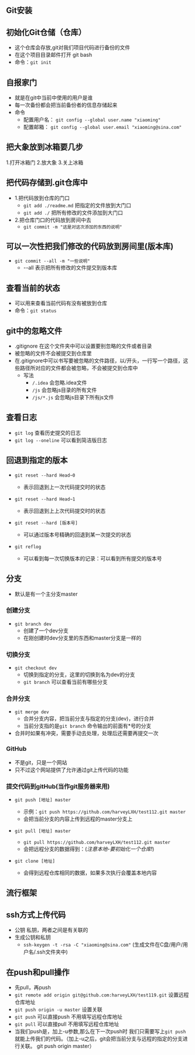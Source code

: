 ## Git安装

## 初始化Git仓储（仓库）
- 这个仓库会存放,git对我们项目代码进行备份的文件
- 在这个项目目录邮件打开 git bash
- 命令：`git init`

## 自报家门
- 就是在git中当前中使用的用户是谁
- 每一次备份都会把当前备份者的信息存储起来
- 命令
	+ 配置用户名： `git config --global user.name "xiaoming"`
	+ 配置邮箱： `git config --global user.email "xiaoming@sina.com"`

## 把大象放到冰箱要几步
1.打开冰箱门
2.放大象
3.关上冰箱

## 把代码存储到.git仓库中
- 1.把代码放到仓库的门口
	+ `git add ./readme.md`  把指定的文件放到大门口
    + `git add ./`  把所有修改的文件添加到大门口
- 2.把仓库门口的代码放到房间中去
	+ `git commit -m "这是对这次添加的东西的说明"`

## 可以一次性把我们修改的代码放到房间里(版本库)
- `git commit --all -m "一些说明"`
    +  --all 表示把所有修改的文件提交到版本库

## 查看当前的状态
- 可以用来查看当前代码有没有被放到仓库
- 命令：`git status`

## git中的忽略文件
- .gitignore 在这个文件夹中可以设置要别忽略的文件或者目录
- 被忽略的文件不会被提交到仓库里
- 在.gitignore中可以书写要被忽略的文件路径，以/开头，一行写一个路径，这些路径所对应的文件都会被忽略，不会被提交到仓库中
    + 写法
        * `/.idea`      会忽略.idea文件
        * `/js`         会忽略js目录的所有文件
        * `/js/*.js`    会忽略js目录下所有js文件

## 查看日志
- `git log` 查看历史提交的日志
- `git log --oneline` 可以看到简洁版日志

## 回退到指定的版本
- `git reset --hard Head~0`
    + 表示回退到上一次代码提交时的状态
- `git reset --hard Head~1`
    + 表示回退到上上次代码提交时的状态

- `git reset --hard [版本号]`
    + 可以通过版本号精确的回退到某一次提交的状态

- `git reflog`
    + 可以看到每一次切换版本的记录：可以看到所有提交的版本号

## 分支
- 默认是有一个主分支master

### 创建分支
- `git branch dev`
    + 创建了一个dev分支
    + 在刚创建时dev分支里的东西和master分支是一样的

### 切换分支
- `git checkout dev`
    + 切换到指定的分支，这里的切换到名为dev的分支
    + `git branch`  可以查看当前有哪些分支

### 合并分支
- `git merge dev`
    + 合并分支内容，把当前分支与指定的分支(dev)，进行合并
    + 当前分支指的是`git branch` 命令输出的前面有*号的分支
- 合并时如果有冲突，需要手动去处理，处理后还需要再提交一次
    
### GitHub
- 不是git，只是一个网站
- 只不过这个网站提供了允许通过git上传代码的功能

### 提交代码到gitHub(当作git服务器来用)
- `git push [地址] master`
    + 示例：`git push https://github.com/harveyLXH/test112.git master`
    + 会把当前分支的内容上传到远程的master分支上

- `git pull [地址] master`
    + `git pull https://github.com/harveyLXH/test112.git master`
    + 会把远程分支的数据得到：(*注意本地-要初始化一个仓库!*)

- `git clone [地址]`
    + 会得到远程仓库相同的数据，如果多次执行会覆盖本地内容


## 流行框架

## ssh方式上传代码
- 公钥 私钥，两者之间是有关联的
- 生成公钥和私钥
    + `ssh-keygen -t -rsa -C "xiaoming@sina.com"`   (生成文件在C盘/用户/用户名/.ssh文件夹中)
    
## 在push和pull操作
- 先pull，再push 
- `git remote add origin git@github.com:harveyLXH/test119.git`  设置远程仓库地址
- `git push origin -u master`   设置关联
- `git push`                    可以直接push 不用填写远程仓库地址
- `git pull`                    可以直接pull 不用填写远程仓库地址
- 当我们push是，加上-u参数,那么在下一次push时 我们只需要写上`git push`就能上传我们的代码。（加上-u之后，git会把当前分支与远程的指定的分支进行关联。 git push origin master）
